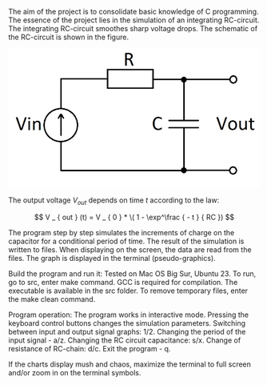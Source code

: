 The aim of the project is to consolidate basic knowledge of C programming. 
The essence of the project lies in the simulation of an integrating RC-circuit.  
The integrating RC-circuit smoothes sharp voltage drops. 
The schematic of the RC-circuit is shown in the figure.

![image](misc/images/Readme_1.jpg)

The output voltage $V _ { out }$ depends on time $t$ according to the law:

$$
V _ { out } (t) = V _ { 0 } * \( 1 - \exp^\frac { - t } { RC })
$$

The program step by step simulates the increments of charge on the capacitor for a conditional period of time.
The result of the simulation is written to files. When displaying on the screen, the data are read from the files. 
The graph is displayed in the terminal (pseudo-graphics).

Build the program and run it: 
Tested on Mac OS Big Sur, Ubuntu 23. 
To run, go to src, enter make command. GCC is required for compilation.
The executable is available in the src folder. 
To remove temporary files, enter the make clean command.

Program operation:
The program works in interactive mode. 
Pressing the keyboard control buttons changes the simulation parameters.
Switching between input and output signal graphs: 1/2.
Changing the period of the input signal - a/z.
Changing the RC circuit capacitance: s/x.
Change of resistance of RC-chain: d/c.
Exit the program - q. 

If the charts display mush and chaos, maximize the terminal to full screen and/or zoom in on the terminal symbols.